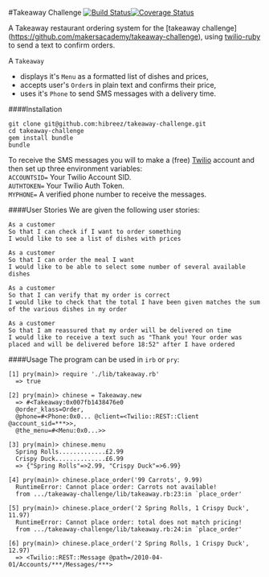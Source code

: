 #Takeaway Challenge [![Build Status](https://travis-ci.org/hibreez/takeaway-challenge.svg?branch=master)](https://travis-ci.org/hibreez/takeaway-challenge)[![Coverage Status](https://coveralls.io/repos/hibreez/takeaway-challenge/badge.svg?branch=master&service=github)](https://coveralls.io/github/hibreez/takeaway-challenge?branch=master)

A Takeaway restaurant ordering system for the [takeaway challenge]
(https://github.com/makersacademy/takeaway-challenge), 
using [twilio-ruby](https://github.com/twilio/twilio-ruby) to send a text to confirm orders.  

A `Takeaway`
* displays it's `Menu` as a formatted list of dishes and prices,  
* accepts user's `Order`s in plain text and confirms their price,   
* uses it's `Phone` to send SMS messages with a delivery time.   


####Installation  
```
git clone git@github.com:hibreez/takeaway-challenge.git  
cd takeaway-challenge  
gem install bundle  
bundle
```
To receive the SMS messages you will to make a (free) 
[Twilio](https://www.twilio.com/) account and then set up three environment 
variables:  
`ACCOUNTSID=` Your Twilio Account SID.  
`AUTHTOKEN=` Your Twilio Auth Token.  
`MYPHONE=` A verified phone number to receive the messages.   


####User Stories
We are given the following user stories:
```
As a customer
So that I can check if I want to order something
I would like to see a list of dishes with prices

As a customer
So that I can order the meal I want
I would like to be able to select some number of several available dishes

As a customer
So that I can verify that my order is correct
I would like to check that the total I have been given matches the sum of the various dishes in my order

As a customer
So that I am reassured that my order will be delivered on time
I would like to receive a text such as "Thank you! Your order was placed and will be delivered before 18:52" after I have ordered
```  


####Usage
The program can be used in `irb` or `pry`:
```
[1] pry(main)> require './lib/takeaway.rb'
  => true

[2] pry(main)> chinese = Takeaway.new
  => #<Takeaway:0x007fb1438476e0
  @order_klass=Order,
  @phone=#<Phone:0x0... @client=<Twilio::REST::Client @account_sid=***>>,
  @the_menu=#<Menu:0x0...>>

[3] pry(main)> chinese.menu
  Spring Rolls.............£2.99
  Crispy Duck..............£6.99
  => {"Spring Rolls"=>2.99, "Crispy Duck"=>6.99}

[4] pry(main)> chinese.place_order('99 Carrots', 9.99)
  RuntimeError: Cannot place order: Carrots not available!
  from .../takeaway-challenge/lib/takeaway.rb:23:in `place_order'

[5] pry(main)> chinese.place_order('2 Spring Rolls, 1 Crispy Duck', 11.97)
  RuntimeError: Cannot place order: total does not match pricing!
  from .../takeaway-challenge/lib/takeaway.rb:24:in `place_order'

[6] pry(main)> chinese.place_order('2 Spring Rolls, 1 Crispy Duck', 12.97)
  => <Twilio::REST::Message @path=/2010-04-01/Accounts/***/Messages/***>
```
